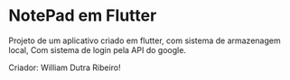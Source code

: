 # NotePad em Flutter

Projeto de um aplicativo criado em flutter, com sistema de armazenagem local,
Com sistema de login pela API do google.

Criador: William Dutra Ribeiro!
